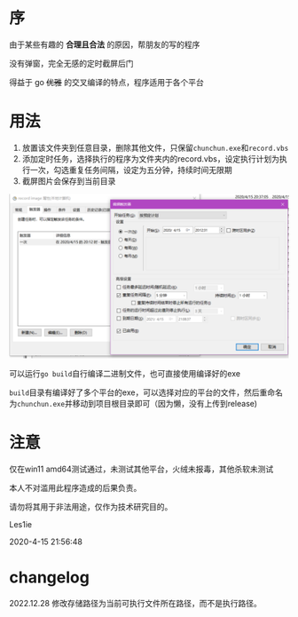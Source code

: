 # 序
由于某些有趣的 **合理且合法** 的原因，帮朋友的写的程序

没有弹窗，完全无感的定时截屏后门

得益于 go ~~优雅~~ 的交叉编译的特点，程序适用于各个平台

# 用法
1. 放置该文件夹到任意目录，删除其他文件，只保留`chunchun.exe`和`record.vbs`
2. 添加定时任务，选择执行的程序为文件夹内的record.vbs，设定执行计划为执行一次，勾选重复任务间隔，设定为五分钟，持续时间无限期
3. 截屏图片会保存到当前目录

![](img/record.png)

可以运行`go build`自行编译二进制文件，也可直接使用编译好的exe

`build`目录有编译好了多个平台的exe，可以选择对应的平台的文件，然后重命名为`chunchun.exe`并移动到项目根目录即可（因为懒，没有上传到release)


# 注意
仅在win11 amd64测试通过，未测试其他平台，火绒未报毒，其他杀软未测试

本人不对滥用此程序造成的后果负责。

请勿将其用于非法用途，仅作为技术研究目的。


Les1ie

2020-4-15 21:56:48


# changelog
2022.12.28 修改存储路径为当前可执行文件所在路径，而不是执行路径。